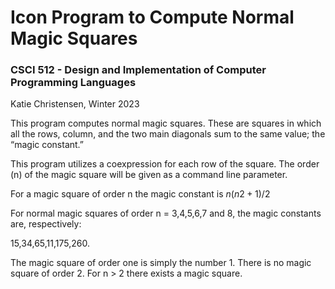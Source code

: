 # Icon Program to Compute Normal Magic Squares

### CSCI 512 - Design and Implementation of Computer Programming Languages

Katie Christensen, Winter 2023

This program computes normal magic squares. These are squares in which all the rows, column, and the two main diagonals sum to the same value; the “magic constant.”

This program utilizes a coexpression for each row of the square. The order (n) of the magic square will be
given as a command line parameter.

For a magic square of order n the magic constant is $n (n2 + 1)/2$

For normal magic squares of order n = 3,4,5,6,7 and 8, the magic constants are, respectively:

15,34,65,11,175,260.

The magic square of order one is simply the number 1. There is no magic square of order 2. For n > 2 there exists a magic square.